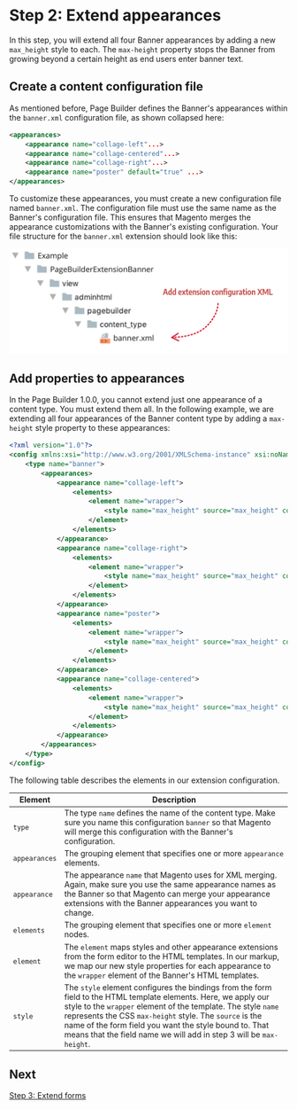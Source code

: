 # Step 2: Extend appearances

In this step, you will extend all four Banner appearances by adding a new `max_height` style to each. The `max-height` property stops the Banner from growing beyond a certain height as end users enter banner text.

## Create a content configuration file

As mentioned before, Page Builder defines the Banner's appearances within the `banner.xml` configuration file, as shown collapsed here:

```xml
<appearances>
    <appearance name="collage-left"...>
    <appearance name="collage-centered"...>
    <appearance name="collage-right"...>
    <appearance name="poster" default="true" ...>
</appearances>
```

To customize these appearances, you must create a new configuration file named `banner.xml`. The configuration file must use the same name as the Banner's configuration file. This ensures that Magento merges the appearance customizations with the Banner's existing configuration. Your file structure for the `banner.xml` extension should look like this:

![Extension config file structure](../images/appearance-extension-config-file.png)

## Add properties to appearances

In the Page Builder 1.0.0, you cannot extend just one appearance of a content type. You must extend them all. In the following example, we are extending all four appearances of the Banner content type by adding a `max-height` style property to these appearances:

```xml
<?xml version="1.0"?>
<config xmlns:xsi="http://www.w3.org/2001/XMLSchema-instance" xsi:noNamespaceSchemaLocation="urn:magento:module:Magento_PageBuilder:etc/content_types.xsd">
    <type name="banner">
        <appearances>
            <appearance name="collage-left">
                <elements>
                    <element name="wrapper">
                        <style name="max_height" source="max_height" converter="Magento_PageBuilder/js/converter/style/remove-px"/>
                    </element>
                </elements>
            </appearance>
            <appearance name="collage-right">
                <elements>
                    <element name="wrapper">
                        <style name="max_height" source="max_height" converter="Magento_PageBuilder/js/converter/style/remove-px"/>
                    </element>
                </elements>
            </appearance>
            <appearance name="poster">
                <elements>
                    <element name="wrapper">
                        <style name="max_height" source="max_height" converter="Magento_PageBuilder/js/converter/style/remove-px"/>
                    </element>
                </elements>
            </appearance>
            <appearance name="collage-centered">
                <elements>
                    <element name="wrapper">
                        <style name="max_height" source="max_height" converter="Magento_PageBuilder/js/converter/style/remove-px"/>
                    </element>
                </elements>
            </appearance>
        </appearances>
    </type>
</config>
```

The following table describes the elements in our extension configuration.

| Element       | Description                                                  |
| ------------- | ------------------------------------------------------------ |
| `type`        | The type `name` defines the name of the content type. Make sure you name this configuration `banner` so that Magento will merge this configuration with the Banner's configuration. |
| `appearances` | The grouping element that specifies one or more `appearance` elements. |
| `appearance`  | The appearance `name` that Magento uses for XML merging. Again, make sure you use the same appearance names as the Banner so that Magento can merge your appearance extensions with the Banner appearances you want to change. |
| `elements`    | The grouping element that specifies one or more `element` nodes. |
| `element`     | The `element` maps styles and other appearance extensions from the form editor to the HTML templates. In our markup, we map our new style properties for each appearance to the `wrapper` element of the Banner's HTML templates. |
| `style`       | The `style` element configures the bindings from the form field to the HTML template elements. Here, we apply our style to the `wrapper` element of the template. The style `name` represents the CSS `max-height` style. The `source` is the name of the form field you want the style bound to. That means that the field name we will add in step 3 will be `max-height`. |

## Next

[Step 3: Extend forms](step-3-extend-forms.md)


